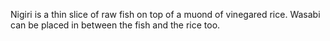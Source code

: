 Nigiri is a thin slice of raw fish on top of a muond of vinegared rice. Wasabi can be placed in between the fish and the rice too.
